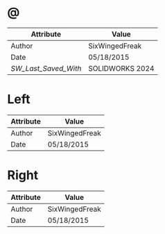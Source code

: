 # @
| Attribute | Value |
| ---  | ---     |
| Author | SixWingedFreak |
| Date | 05/18/2015 |
| _SW_Last_Saved_With_ | SOLIDWORKS 2024 |
# Left
| Attribute | Value |
| ---  | ---     |
| Author | SixWingedFreak |
| Date | 05/18/2015 |
# Right
| Attribute | Value |
| ---  | ---     |
| Author | SixWingedFreak |
| Date | 05/18/2015 |
